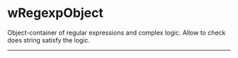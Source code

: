 # wRegexpObject

Object-container of regular expressions and complex logic. Allow to check does string satisfy the logic.

_ _ _ _ _ _



